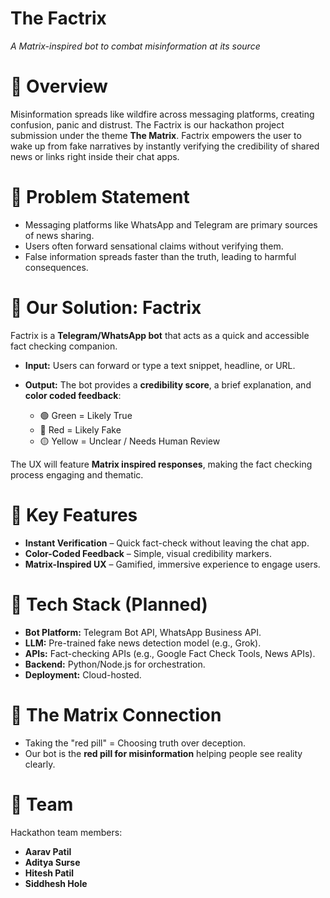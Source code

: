 # The Factrix

*A Matrix-inspired bot to combat misinformation at its source*


# 🔹 Overview

Misinformation spreads like wildfire across messaging platforms, creating confusion, panic and distrust. The Factrix is our hackathon project submission under the theme **The Matrix**. Factrix empowers the user to wake up from fake narratives by instantly verifying the credibility of shared news or links right inside their chat apps.



# 🔹 Problem Statement

* Messaging platforms like WhatsApp and Telegram are primary sources of news sharing.
* Users often forward sensational claims without verifying them.
* False information spreads faster than the truth, leading to harmful consequences.



# 🔹 Our Solution: Factrix

Factrix is a **Telegram/WhatsApp bot** that acts as a quick and accessible fact checking companion.

* **Input:** Users can forward or type a text snippet, headline, or URL.
* **Output:** The bot provides a **credibility score**, a brief explanation, and **color coded feedback**:

  * 🟢 Green = Likely True
  * 🔴 Red = Likely Fake
  * 🟡 Yellow = Unclear / Needs Human Review

The UX will feature **Matrix inspired responses**, making the fact checking process engaging and thematic.



# 🔹 Key Features

*  **Instant Verification** – Quick fact-check without leaving the chat app.
*  **Color-Coded Feedback** – Simple, visual credibility markers.
*  **Matrix-Inspired UX** – Gamified, immersive experience to engage users.

# 🔹 Tech Stack (Planned)

* **Bot Platform:** Telegram Bot API, WhatsApp Business API.
* **LLM:** Pre-trained fake news detection model (e.g., Grok).
* **APIs:** Fact-checking APIs (e.g., Google Fact Check Tools, News APIs).
* **Backend:** Python/Node.js for orchestration.
* **Deployment:** Cloud-hosted.




# 🔹 The Matrix Connection

* Taking the "red pill" = Choosing truth over deception.
* Our bot is the **red pill for misinformation** helping people see reality clearly.



# 👥 Team

Hackathon team members: 
* **Aarav Patil**
* **Aditya Surse**
* **Hitesh Patil**
* **Siddhesh Hole**
